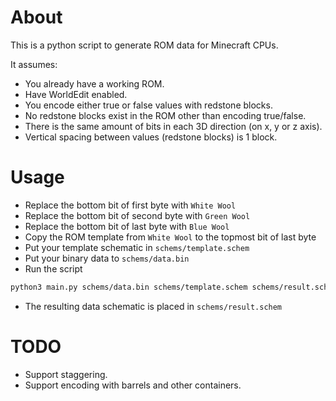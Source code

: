 # About

This is a python script to generate ROM data for Minecraft CPUs. 

It assumes:
* You already have a working ROM. 
* Have WorldEdit enabled.
* You encode either true or false values with redstone blocks. 
* No redstone blocks exist in the ROM other than encoding true/false.
* There is the same amount of bits in each 3D direction (on x, y or z axis).
* Vertical spacing between values (redstone blocks) is 1 block.

# Usage

* Replace the bottom bit of first byte with `White Wool`
* Replace the bottom bit of second byte with `Green Wool`
* Replace the bottom bit of last byte with `Blue Wool`
* Copy the ROM template from `White Wool` to the topmost bit of last byte
* Put your template schematic in `schems/template.schem`
* Put your binary data to `schems/data.bin`
* Run the script

```bash
python3 main.py schems/data.bin schems/template.schem schems/result.schem
```

* The resulting data schematic is placed in `schems/result.schem`

# TODO

* Support staggering.
* Support encoding with barrels and other containers.